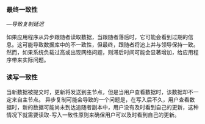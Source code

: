 ### 最终一致性

—*导致复制延迟*

如果应用程序从异步跟随者读取数据，当跟随者落后时，它可能会看到过期的信息。这可能导致数据库中的不一致性，但最终，跟随者将追上并与领导保持一致。
然而，如果系统负载过高或出现网络问题，则滞后时间可能会显著增加，给应用程序带来实际问题。

### 读写一致性

当新数据被提交时，更新将发送到主节点，但是当用户查看数据时，该数据却不一定来自主节点。
异步复制可能会导致的一个问题是，在写入后不久，用户查看数据时，新的数据可能尚未到达追随者副本中，用户没有及时看到自己的更新，这种情况下就需要读取-写入一致性原则来确保用户可以及时看到自己的更新。
